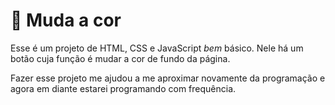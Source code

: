 # 🎨 Muda a cor

Esse é um projeto de HTML, CSS e JavaScript <em>bem</em> básico. Nele há um botão cuja função é mudar a cor de fundo da página.

Fazer esse projeto me ajudou a me aproximar novamente da programação e agora em diante estarei programando com frequência.